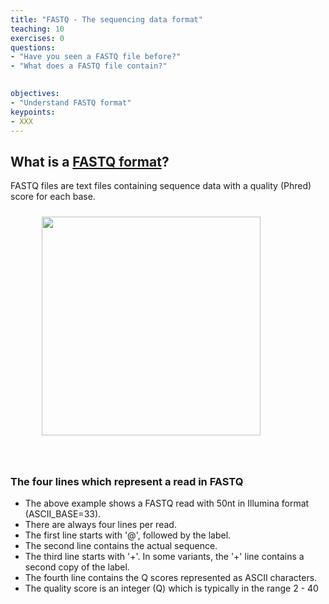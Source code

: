 ```yaml
---
title: "FASTQ - The sequencing data format"
teaching: 10
exercises: 0
questions:
- "Have you seen a FASTQ file before?"
- "What does a FASTQ file contain?"
  

objectives:
- "Understand FASTQ format"
keypoints:
- XXX
---
```


## What is a [FASTQ format](https://www.drive5.com/usearch/manual7/fastq_files.html)?
FASTQ files are text files containing sequence data with a quality (Phred) score for each base.

<figure>
  <img src="{{ page.root }}/fig/fastq_format.jpg" style="margin:10px;height:350px"/>
  </figure><br>

### The four lines which represent a read in FASTQ
- The above example shows a FASTQ read with 50nt in Illumina format (ASCII_BASE=33).
- There are always four lines per read. 
- The first line starts with '@', followed by the label.
- The second line contains the actual sequence.
- The third line starts with '+'. In some variants, the '+' line contains a second copy of the label.
- The fourth line contains the Q scores represented as ASCII characters.
- The quality score is an integer (Q) which is typically in the range 2 - 40
